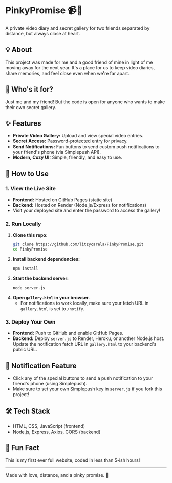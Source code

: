 # PinkyPromise 📹🤝

A private video diary and secret gallery for two friends separated by distance, but always close at heart.

## 💡 About
This project was made for me and a good friend of mine in light of me moving away for the next year. It's a place for us to keep video diaries, share memories, and feel close even when we're far apart.

## 👥 Who's it for?
Just me and my friend! But the code is open for anyone who wants to make their own secret gallery.

## ✨ Features
- **Private Video Gallery:** Upload and view special video entries.
- **Secret Access:** Password-protected entry for privacy.
- **Send Notifications:** Fun buttons to send custom push notifications to your friend's phone (via Simplepush API).
- **Modern, Cozy UI:** Simple, friendly, and easy to use.

## 🚀 How to Use

### 1. View the Live Site
- **Frontend:** Hosted on GitHub Pages (static site)
- **Backend:** Hosted on Render (Node.js/Express for notifications)
- Visit your deployed site and enter the password to access the gallery!

### 2. Run Locally
1. **Clone this repo:**
   ```sh
   git clone https://github.com/litzycarela/PinkyPromise.git
   cd PinkyPromise
   ```
2. **Install backend dependencies:**
   ```sh
   npm install
   ```
3. **Start the backend server:**
   ```sh
   node server.js
   ```
4. **Open `gallery.html` in your browser.**
   - For notifications to work locally, make sure your fetch URL in `gallery.html` is set to `/notify`.

### 3. Deploy Your Own
- **Frontend:** Push to GitHub and enable GitHub Pages.
- **Backend:** Deploy `server.js` to Render, Heroku, or another Node.js host. Update the notification fetch URL in `gallery.html` to your backend's public URL.

## 🔔 Notification Feature
- Click any of the special buttons to send a push notification to your friend's phone (using Simplepush).
- Make sure to set your own Simplepush key in `server.js` if you fork this project!

## 🛠️ Tech Stack
- HTML, CSS, JavaScript (frontend)
- Node.js, Express, Axios, CORS (backend)

## 🎉 Fun Fact
This is my first ever full website, coded in less than 5-ish hours!

---

Made with love, distance, and a pinky promise. 💖
